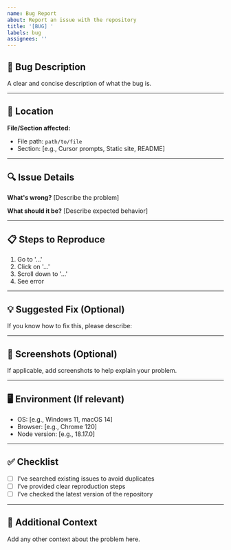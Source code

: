 ```yaml
---
name: Bug Report
about: Report an issue with the repository
title: '[BUG] '
labels: bug
assignees: ''
---
```


## 🐛 Bug Description

A clear and concise description of what the bug is.

---

## 📍 Location

**File/Section affected:**
- File path: `path/to/file`
- Section: [e.g., Cursor prompts, Static site, README]

---

## 🔍 Issue Details

**What's wrong?**
[Describe the problem]

**What should it be?**
[Describe expected behavior]

---

## 📋 Steps to Reproduce

1. Go to '...'
2. Click on '...'
3. Scroll down to '...'
4. See error

---

## 💡 Suggested Fix (Optional)

If you know how to fix this, please describe:

---

## 📸 Screenshots (Optional)

If applicable, add screenshots to help explain your problem.

---

## 🖥️ Environment (If relevant)

- OS: [e.g., Windows 11, macOS 14]
- Browser: [e.g., Chrome 120]
- Node version: [e.g., 18.17.0]

---

## ✅ Checklist

- [ ] I've searched existing issues to avoid duplicates
- [ ] I've provided clear reproduction steps
- [ ] I've checked the latest version of the repository

---

## 📎 Additional Context

Add any other context about the problem here.
